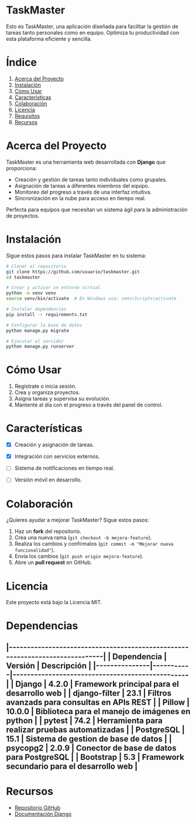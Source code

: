 # TaskMaster
Esto es TaskMaster, una aplicación diseñada para facilitar la gestión de tareas tanto personales como en equipo. 
Optimiza tu productividad con esta plataforma eficiente y sencilla.



# Índice
1. [Acerca del Proyecto](#acerca-del-proyecto)
2. [Instalación](#instalación)
3. [Cómo Usar](#cómo-usar)
4. [Características](#características)
5. [Colaboración](#colaboración)
6. [Licencia](#licencia)
7. [Requisitos](#requisitos)
8. [Recursos](#recursos)



# Acerca del Proyecto
TaskMaster es una herramienta web desarrollada con **Django** que proporciona:

- Creación y gestión de tareas tanto individuales como grupales.
- Asignación de tareas a diferentes miembros del equipo.
- Monitoreo del progreso a través de una interfaz intuitiva.
- Sincronización en la nube para acceso en tiempo real.

Perfecta para equipos que necesitan un sistema ágil para la administración de proyectos.



# Instalación
Sigue estos pasos para instalar TaskMaster en tu sistema:

```bash
# Clonar el repositorio
git clone https://github.com/usuario/taskmaster.git
cd taskmaster

# Crear y activar un entorno virtual
python -m venv venv
source venv/bin/activate  # En Windows usa: venv\Scripts\activate

# Instalar dependencias
pip install -r requirements.txt

# Configurar la base de datos
python manage.py migrate

# Ejecutar el servidor
python manage.py runserver
```



# Cómo Usar
1. Regístrate o inicia sesión.
2. Crea y organiza proyectos.
3. Asigna tareas y supervisa su evolución.
4. Mantente al día con el progreso a través del panel de control.



# Características
- [x] Creación y asignación de tareas.
- [x] Integración con servicios externos.
- [ ] Sistema de notificaciones en tiempo real.
- [ ] Versión móvil en desarrollo.



# Colaboración
¿Quieres ayudar a mejorar TaskMaster? Sigue estos pasos:
1. Haz un **fork** del repositorio.
2. Crea una nueva rama (`git checkout -b mejora-feature`).
3. Realiza los cambios y confírmalos (`git commit -m "Mejorar nueva funcionalidad"`).
4. Envía los cambios (`git push origin mejora-feature`).
5. Abre un **pull request** en GitHub.


# Licencia
Este proyecto está bajo la Licencia MIT.


# Dependencias
|-----------------------------------------------------------------------------|
|  Dependencia  |  Versión  |                    Descripción                  |
|---------------|-----------|-------------------------------------------------|
| Django        |   4.2.0   | Framework principal para el desarrollo web      |
| django-filter |   23.1    | Filtros avanzads para consultas en APIs REST    |
| Pillow        |   10.0.0  | Biblioteca para el manejo de imágenes en python |
| pytest        |   74.2    | Herramienta para realizar pruebas automatizadas |
| PostgreSQL    |   15.1    | Sistema de gestion de base de datos             |
| psycopg2      |   2.0.9   | Conector de base de datos para PostgreSQL       |
| Bootstrap     |   5.3     | Framework secundario para el desarrollo web     |
-------------------------------------------------------------------------------


# Recursos
- [Repositorio GitHub](https://github.com/marcoscantos/TaskMaster/blob/main/README.md?plain=1)
- [Documentación Django](https://docs.djangoproject.com/en/5.1/releases/4.2/)
